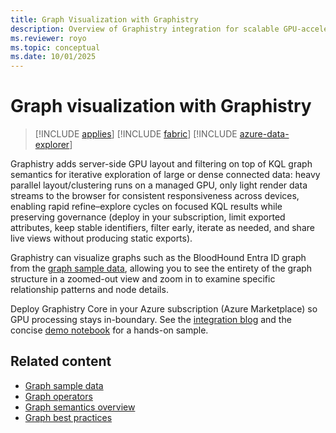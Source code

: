 ```yaml
---
title: Graph Visualization with Graphistry
description: Overview of Graphistry integration for scalable GPU-accelerated KQL graph visualization.
ms.reviewer: royo
ms.topic: conceptual
ms.date: 10/01/2025
---
```


# Graph visualization with Graphistry

> [!INCLUDE [applies](../includes/applies-to-version/applies.md)] [!INCLUDE [fabric](../includes/applies-to-version/fabric.md)] [!INCLUDE [azure-data-explorer](../includes/applies-to-version/azure-data-explorer.md)]

Graphistry adds server-side GPU layout and filtering on top of KQL graph semantics for iterative exploration of large or dense connected data: heavy parallel layout/clustering runs on a managed GPU, only light render data streams to the browser for consistent responsiveness across devices, enabling rapid refine–explore cycles on focused KQL results while preserving governance (deploy in your subscription, limit exported attributes, keep stable identifiers, filter early, iterate as needed, and share live views without producing static exports).

Graphistry can visualize graphs such as the BloodHound Entra ID graph from the [graph sample data](graph-sample-data.md#bloodhound-entra-dataset), allowing you to see the entirety of the graph structure in a zoomed-out view and zoom in to examine specific relationship patterns and node details.

Deploy Graphistry Core in your Azure subscription (Azure Marketplace) so GPU processing stays in-boundary. See the [integration blog](https://www.graphistry.com/blog/azure-data-explorer-kusto-graph-visual-exploration) and the concise [demo notebook](https://pygraphistry.readthedocs.io/en/latest/demos/demos_databases_apis/microsoft/kusto/graphistry_ADX_kusto_demo.html) for a hands-on sample.

## Related content

* [Graph sample data](graph-sample-data.md)
* [Graph operators](graph-operators.md)
* [Graph semantics overview](graph-semantics-overview.md)
* [Graph best practices](graph-best-practices.md)
